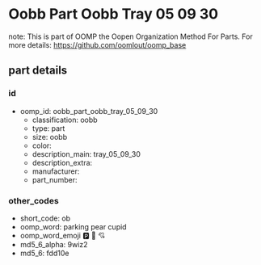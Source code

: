 # Oobb Part Oobb Tray 05 09 30  

note: This is part of OOMP the Oopen Organization Method For Parts. For more details: https://github.com/oomlout/oomp_base

##  part details





### id
* oomp_id: oobb_part_oobb_tray_05_09_30
  * classification: oobb
  * type: part
  * size: oobb
  * color: 
  * description_main: tray_05_09_30
  * description_extra: 
  * manufacturer: 
  * part_number: 

### other_codes
* short_code: ob
* oomp_word: parking pear cupid
* oomp_word_emoji :parking: :pear: :cupid:
* md5_6_alpha: 9wiz2
* md5_6: fdd10e
